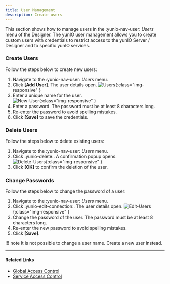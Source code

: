```yaml
---
title: User Management
description: Create users
---
```


This section shows how to manage users in the  :yunio-nav-user: *Users* menu of the Designer.
The yunIO user management allows you to create custom users with credentials to restrict access to the yunIO Server / Designer and to specific yunIO services.

### Create Users

Follow the steps below to create new users:

1. Navigate to the  :yunio-nav-user: *Users* menu.
2. Click **[Add User]**. The user details open.
![Users](../../assets/images/yunio/yunio-users.png){:class="img-responsive" }
3. Enter a unique name for the user. <br>
![New-User](../../assets/images/yunio/yunio-new-user.png){:class="img-responsive" }
4. Enter a password. The password must be at least 8 characters long.
5. Re-enter the password to avoid spelling mistakes.
5. Click **[Save]** to save the credentials.

### Delete Users

Follow the steps below to delete existing users:

1. Navigate to the  :yunio-nav-user: *Users* menu.
2. Click :yunio-delete:. A confirmation popup opens. <br>
![Delete-Users](../../assets/images/yunio/yunio-users-delete.png){:class="img-responsive" }
3. Click **[OK]** to confirm the deletion of the user.


### Change Passwords

Follow the steps below to change the password of a user:

1. Navigate to the  :yunio-nav-user: *Users* menu.
2. Click :yunio-edit-connection:. The user details open.
![Edit-Users](../../assets/images/yunio/yunio-users-edit.png){:class="img-responsive" }
3. Change the password of the user. The password must be at least 8 characters long.
4. Re-enter the new password to avoid spelling mistakes.
4. Click **[Save]**.

!!! note
	It is not possible to change a user name. Create a new user instead.

****
#### Related Links
- [Global Access Control](global-access.md)
- [Service Access Control](service-access.md)